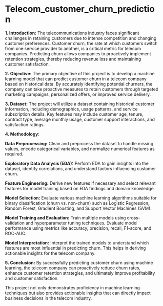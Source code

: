 # Telecom_customer_churn_prediction

**1. Introduction:**
The telecommunications industry faces significant challenges in retaining customers due to intense competition and changing customer preferences. Customer churn, the rate at which customers switch from one service provider to another, is a critical metric for telecom companies. Predicting churn allows companies to proactively implement retention strategies, thereby reducing revenue loss and maintaining customer satisfaction.

**2. Objective:**
The primary objective of this project is to develop a machine learning model that can predict customer churn in a telecom company based on historical data. By accurately identifying potential churners, the company can take proactive measures to retain customers through targeted marketing campaigns, personalized offers, or improved service delivery.

**3. Dataset:**
The project will utilize a dataset containing historical customer information, including demographics, usage patterns, and service subscription details. Key features may include customer age, tenure, contract type, average monthly usage, customer support interactions, and satisfaction ratings.

**4. Methodology:**

**Data Preprocessing:** Clean and preprocess the dataset to handle missing values, encode categorical variables, and normalize numerical features as required.

**Exploratory Data Analysis (EDA):** Perform EDA to gain insights into the dataset, identify correlations, and understand factors influencing customer churn.

**Feature Engineering:** Derive new features if necessary and select relevant features for model training based on EDA findings and domain knowledge.

**Model Selection:** Evaluate various machine learning algorithms suitable for binary classification (churn vs. non-churn) such as Logistic Regression, Random Forest, Gradient Boosting, and Support Vector Machines (SVM).

**Model Training and Evaluation:** Train multiple models using cross-validation and hyperparameter tuning techniques. Evaluate model performance using metrics like accuracy, precision, recall, F1-score, and ROC-AUC.

**Model Interpretation:** Interpret the trained models to understand which features are most influential in predicting churn. This helps in deriving actionable insights for the telecom company.

**5. Conclusion:**
By successfully predicting customer churn using machine learning, the telecom company can proactively reduce churn rates, enhance customer retention strategies, and ultimately improve profitability and customer satisfaction.

This project not only demonstrates proficiency in machine learning techniques but also provides actionable insights that can directly impact business decisions in the telecom industry.
